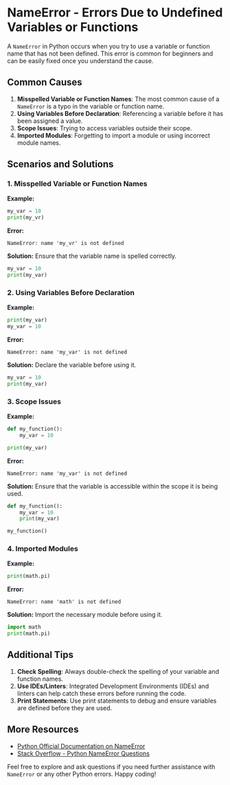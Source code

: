 # NameError - Errors Due to Undefined Variables or Functions

A `NameError` in Python occurs when you try to use a variable or function name that has not been defined. This error is common for beginners and can be easily fixed once you understand the cause.

## Common Causes

1. **Misspelled Variable or Function Names**: The most common cause of a `NameError` is a typo in the variable or function name.
2. **Using Variables Before Declaration**: Referencing a variable before it has been assigned a value.
3. **Scope Issues**: Trying to access variables outside their scope.
4. **Imported Modules**: Forgetting to import a module or using incorrect module names.

## Scenarios and Solutions

### 1. Misspelled Variable or Function Names

**Example:**
```python
my_var = 10
print(my_vr)
```
**Error:**
```plaintext
NameError: name 'my_vr' is not defined
```
**Solution:** Ensure that the variable name is spelled correctly.
```python
my_var = 10
print(my_var)
```

### 2. Using Variables Before Declaration

**Example:**
```python
print(my_var)
my_var = 10
```
**Error:**
```plaintext
NameError: name 'my_var' is not defined
```
**Solution:** Declare the variable before using it.
```python
my_var = 10
print(my_var)
```

### 3. Scope Issues

**Example:**
```python
def my_function():
    my_var = 10

print(my_var)
```
**Error:**
```plaintext
NameError: name 'my_var' is not defined
```
**Solution:** Ensure that the variable is accessible within the scope it is being used.
```python
def my_function():
    my_var = 10
    print(my_var)

my_function()
```

### 4. Imported Modules

**Example:**
```python
print(math.pi)
```
**Error:**
```plaintext
NameError: name 'math' is not defined
```
**Solution:** Import the necessary module before using it.
```python
import math
print(math.pi)
```

## Additional Tips

1. **Check Spelling**: Always double-check the spelling of your variable and function names.
2. **Use IDEs/Linters**: Integrated Development Environments (IDEs) and linters can help catch these errors before running the code.
3. **Print Statements**: Use print statements to debug and ensure variables are defined before they are used.

## More Resources

- [Python Official Documentation on NameError](https://docs.python.org/3/library/exceptions.html#NameError)
- [Stack Overflow - Python NameError Questions](https://stackoverflow.com/questions/tagged/nameerror)

Feel free to explore and ask questions if you need further assistance with `NameError` or any other Python errors. Happy coding!
